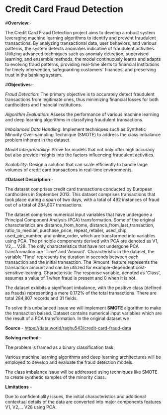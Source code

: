 # Credit Card Fraud Detection 

#**Overview**:- 

The Credit Card Fraud Detection project aims to develop a robust system leveraging machine learning algorithms to identify and prevent fraudulent transactions. By analyzing transactional data, user behaviors, and various patterns, the system detects anomalies indicative of fraudulent activities. Utilizing advanced techniques such as anomaly detection, supervised learning, and ensemble methods, the model continuously learns and adapts to evolving fraud patterns, providing real-time alerts to financial institutions for timely intervention, safeguarding customers' finances, and preserving trust in the banking system.

#**Objectives**:-

*Fraud Detection*: The primary objective is to accurately detect fraudulent transactions from legitimate ones, thus minimizing financial losses for both cardholders and financial institutions.

*Algorithm Evaluation*: Assess the performance of various machine learning and deep learning algorithms in classifying fraudulent transactions.

*Imbalanced Data Handling*: Implement techniques such as Synthetic Minority Over-sampling Technique (SMOTE) to address the class imbalance problem inherent in the dataset.

*Model Interpretability*: Strive for models that not only offer high accuracy but also provide insights into the factors influencing fraudulent activities.

*Scalability*: Design a solution that can scale efficiently to handle large volumes of credit card transactions in real-time environments.

#**Dataset Description**:-

The dataset comprises credit card transactions conducted by European cardholders in September 2013. This dataset comprises transactions that took place during a span of two days, with a total of 492 instances of fraud out of a total of 284,807 transactions.

The dataset comprises numerical input variables that have undergone a Principal Component Analysis (PCA) transformation. Some of the original characteristics are distance_from_home, distance_from_last_transaction, ratio_to_median_purchase_price, repeat_retailer, used_chip, used_pin_number, and online_order, which are transformed into variables using PCA. The principle components derived with PCA are denoted as V1, V2,... V28. The only characteristics that have not undergone PCA transformation are 'Time' and 'Amount'. Characteristic In the dataset, the variable 'Time' represents the duration in seconds between each transaction and the initial transaction. The 'Amount' feature represents the transaction amount and can be utilized for example-dependent cost-sensitive learning. Characteristic The response variable, denoted as 'Class', assumes a value of 1 when fraud is present and 0 when it is not.

The dataset exhibits a significant imbalance, with the positive class (defined as frauds) representing a mere 0.172% of the total transactions. There are total 284,807 records and 31 fields.

To solve this unbalanced issue we will implement **SMOTE** algorithm to make the transaction baised. Dataset contains numerical input variables which are the result of a PCA transformation. In the original dataset we

**Source** - https://data.world/raghu543/credit-card-fraud-data

**Solving method**:-

The problem is framed as a binary classification task.

Various machine learning algorithms and deep learning architectures will be employed to develop and evaluate the fraud detection models.

The class imbalance issue will be addressed using techniques like SMOTE to create synthetic samples of the minority class.

**Limitations** - 

Due to confidentiality issues, the initial characteristics and additional contextual details of the data are converted into major components features V1, V2,... V28 using PCA.
